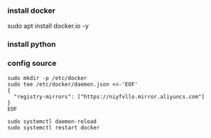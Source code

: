 ### install docker

sudo apt install docker.io -y


### install python


### config source
```
sudo mkdir -p /etc/docker
sudo tee /etc/docker/daemon.json <<-'EOF'
{
  "registry-mirrors": ["https://niyfvllo.mirror.aliyuncs.com"]
}
EOF

sudo systemctl daemon-reload
sudo systemctl restart docker
```